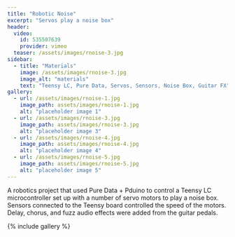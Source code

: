 ```yaml
---
title: "Robotic Noise"
excerpt: "Servos play a noise box"
header:
  video:
    id: 535507639
    provider: vimeo
  teaser: /assets/images/rnoise-3.jpg
sidebar:
  - title: "Materials"
    image: /assets/images/rnoise-3.jpg
    image_alt: "materials"
    text: "Teensy LC, Pure Data, Servos, Sensors, Noise Box, Guitar FX"
gallery:
  - url: /assets/images/rnoise-1.jpg
    image_path: assets/images/rnoise-1.jpg
    alt: "placeholder image 1"
  - url: /assets/images/rnoise-3.jpg
    image_path: assets/images/rnoise-3.jpg
    alt: "placeholder image 3"
  - url: /assets/images/rnoise-4.jpg
    image_path: assets/images/rnoise-4.jpg
    alt: "placeholder image 4"
  - url: /assets/images/rnoise-5.jpg
    image_path: assets/images/rnoise-5.jpg
    alt: "placeholder image 5"
---
```


A robotics project that used Pure Data + Pduino to control a Teensy LC microcontroller set up with a number of servo motors to play a noise box. Sensors connected to the Teensy board controlled the speed of the motors. Delay, chorus, and fuzz audio effects were added from the guitar pedals.

{% include gallery %}